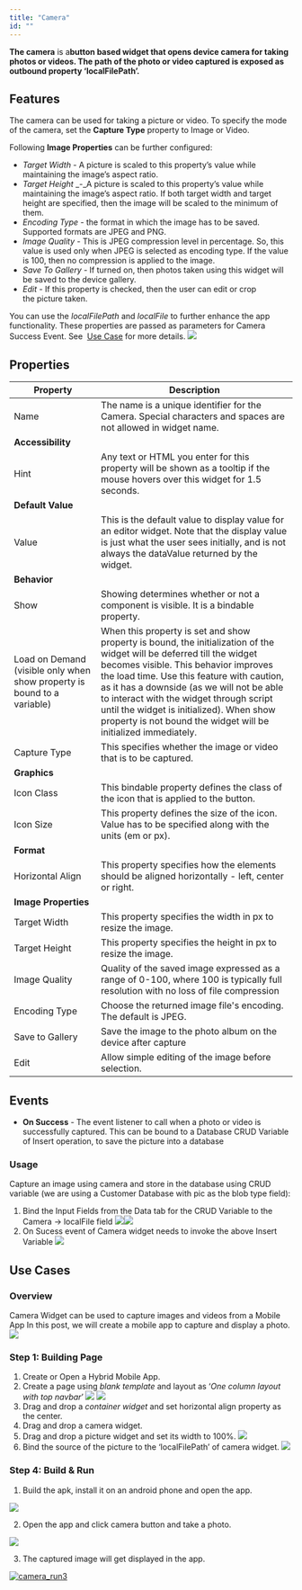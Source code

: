 ```yaml
---
title: "Camera"
id: ""
---
```


**The camera** is a**button based widget that opens device camera for taking photos or videos. The path of the photo or video captured is exposed as outbound property ‘localFilePath’.**

## Features

The camera can be used for taking a picture or video. To specify the mode of the camera, set the **Capture Type** property to Image or Video.

Following **Image Properties** can be further configured:

- _Target Width_ _-_ A picture is scaled to this property’s value while maintaining the image’s aspect ratio.
- _Target Height_ _-_A picture is scaled to this property’s value while maintaining the image’s aspect ratio. If both target width and target height are specified, then the image will be scaled to the minimum of them.
- _Encoding Type_ _-_ the format in which the image has to be saved. Supported formats are JPEG and PNG.
- _Image Quality_ _-_ This is JPEG compression level in percentage. So, this value is used only when JPEG is selected as encoding type. If the value is 100, then no compression is applied to the image.
- _Save To Gallery_ _-_ If turned on, then photos taken using this widget will be saved to the device gallery.
- _Edit_ _-_ If this property is checked, then the user can edit or crop the picture taken.

You can use the _localFilePath_ and _localFile_ to further enhance the app functionality. These properties are passed as parameters for Camera Success Event. See  [Use Case](#store-image) for more details. [![](/learn/assets/camera_bind.png)](/learn/assets/camera_bind.png)

## Properties

| **Property** | **Description** |
| --- | --- |
| Name | The name is a unique identifier for the Camera. Special characters and spaces are not allowed in widget name. |
| **Accessibility** |
| Hint | Any text or HTML you enter for this property will be shown as a tooltip if the mouse hovers over this widget for 1.5 seconds. |
| **Default Value** |
| Value | This is the default value to display value for an editor widget. Note that the display value is just what the user sees initially, and is not always the dataValue returned by the widget. |
| **Behavior** |
| Show | Showing determines whether or not a component is visible. It is a bindable property. |
| Load on Demand (visible only when show property is bound to a variable) | When this property is set and show property is bound, the initialization of the widget will be deferred till the widget becomes visible. This behavior improves the load time. Use this feature with caution, as it has a downside (as we will not be able to interact with the widget through script until the widget is initialized). When show property is not bound the widget will be initialized immediately. |
| Capture Type | This specifies whether the image or video that is to be captured. |
| **Graphics** |
| Icon Class | This bindable property defines the class of the icon that is applied to the button. |
| Icon Size | This property defines the size of the icon. Value has to be specified along with the units (em or px). |
| **Format** |
| Horizontal Align | This property specifies how the elements should be aligned horizontally - left, center or right. |
| **Image Properties** |
| Target Width | This property specifies the width in px to resize the image. |
| Target Height | This property specifies the height in px to resize the image. |
| Image Quality | Quality of the saved image expressed as a range of 0-100, where 100 is typically full resolution with no loss of file compression |
| Encoding Type | Choose the returned image file's encoding. The default is JPEG. |
| Save to Gallery | Save the image to the photo album on the device after capture |
| Edit | Allow simple editing of the image before selection. |

## Events

- **On Success** - The event listener to call when a photo or video is successfully captured. This can be bound to a Database CRUD Variable of Insert operation, to save the picture into a database

### Usage

Capture an image using camera and store in the database using CRUD variable (we are using a Customer Database with pic as the blob type field):

1. Bind the Input Fields from the Data tab for the CRUD Variable to the Camera -> localFile field [![](/learn/assets/camera_db_storefields.png)](/learn/assets/camera_db_storefields.png)[![](/learn/assets/camera_db_storebind.png)](/learn/assets/camera_db_storebind.png)
2. On Sucess event of Camera widget needs to invoke the above Insert Variable [![](/learn/assets/camera_db_storeevent.png)](/learn/assets/camera_db_storeevent.png)

## Use Cases

### Overview

Camera Widget can be used to capture images and videos from a Mobile App In this post, we will create a mobile app to capture and display a photo. [![](/learn/assets/camera_run3.png)](/learn/assets/camera_run3.png)

### Step 1: Building Page

1. Create or Open a Hybrid Mobile App.
2. Create a page using _blank template_ and layout as ‘_One column layout with top navbar_’ [![](/learn/assets/camera_template.png)](/learn/assets/camera_template.png) [![](/learn/assets/camera_layout.png)](/learn/assets/camera_layout.png)
3. Drag and drop a _container widget_ and set horizontal align property as the center.
4. Drag and drop a camera widget.
5. Drag and drop a picture widget and set its width to 100%. [![](/learn/assets/camera_design.png)](/learn/assets/camera_design.png)
6. Bind the source of the picture to the ‘localFilePath’ of camera widget. [![](/learn/assets/camera_binding.png)](/learn/assets/camera_binding.png)

### Step 4: Build & Run

1. Build the apk, install it on an android phone and open the app. 

[![](/learn/assets/camera_run1.png)](/learn/assets/camera_run1.png)

2. Open the app and click camera button and take a photo. 

[![](/learn/assets/camera_run2.png)](/learn/assets/camera_run2.png)

3. The captured image will get displayed in the app. 

[![camera_run3](/learn/assets/camera_run3.png)](/learn/assets/camera_run3.png)

